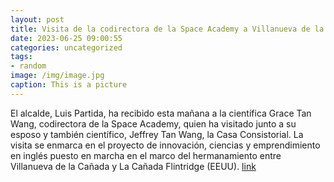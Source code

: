 ```yaml
---
layout: post
title: Visita de la codirectora de la Space Academy a Villanueva de la Cañada
date: 2023-06-25 09:00:55
categories: uncategorized
tags:
- random
image: /img/image.jpg
caption: This is a picture
---
```

El alcalde, Luis Partida, ha recibido esta mañana a la científica Grace Tan Wang, codirectora de la Space Academy, quien ha visitado junto a su esposo y también científico, Jeffrey Tan Wang, la Casa Consistorial. La visita se enmarca en el proyecto de innovación, ciencias y emprendimiento en inglés puesto en marcha en el marco del hermanamiento entre Villanueva de la Cañada y La Cañada Flintridge (EEUU).   [link](https://www.ayto-villacanada.es/tu-ayuntamiento/visita-de-la-codirectora-de-la-space-academy-a-villanueva-de-la-canada/)
